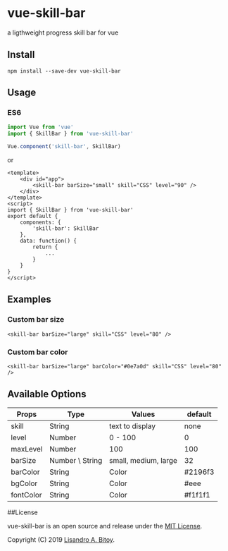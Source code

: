 # vue-skill-bar
a ligthweight progress skill bar for vue

## Install
```shell
npm install --save-dev vue-skill-bar
```

## Usage
### ES6
```js
import Vue from 'vue'
import { SkillBar } from 'vue-skill-bar'

Vue.component('skill-bar', SkillBar)

```
or
```
<template>
	<div id="app">
		<skill-bar barSize="small" skill="CSS" level="90" />
	</div>
</template>
<script>
import { SkillBar } from 'vue-skill-bar'
export default {
	components: {
		'skill-bar': SkillBar
	},
	data: function() {
		return { 
			... 
		}
	}
}
</script>

```
## Examples

### Custom bar size
```
<skill-bar barSize="large" skill="CSS" level="80" />
```
### Custom bar color
```
<skill-bar barSize="large" barColor="#0e7a0d" skill="CSS" level="80" />
```

## Available Options

| Props | Type | Values | default |
| --- | ---	| --- | --- |
| skill | String | text to display | none |
| level | Number | 0 - 100 | 0 |
| maxLevel | Number | 100 | 100 |
| barSize | Number \ String | small, medium, large | 32 |
| barColor | String | Color | #2196f3 |
| bgColor | String | Color | #eee |
| fontColor | String | Color | #f1f1f1 |

##License

vue-skill-bar is an open source and release under the [MIT License](LICENSE).

Copyright (C) 2019 [Lisandro A. Bitoy](https://github.com/isanbitoy).




